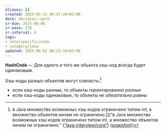 ```yaml
---
aliases: []
created: 2025-05-31 06:57:20+03:00
deck: obsidian::work
sr-due: 2025-06-06
sr-ease: 270
sr-interval: 4
tags:
- note/specific/code
- category/java
updated: 2025-06-02 08:23:32+03:00
---
```


**HashCode**
—
Для одного и того же объекта хэш-код всегда будет одинаковым.

Хэш-коды разных объектов могут совпасть:[^1]
- если хэш-коды разные, то объекты *гарантированно разные*
- если хэш-коды одинаковые, то объекты *не обязательно равны*

[^1]: в Java множество возможных хэш кодов ограничено типом int, а множество объектов ничем не ограничено.[](“в Java множество возможных хэш кодов ограничено типом int, а множество объектов ничем не ограничено.” ([“java-interview/core”](zotero://select/library/items/T3X9ZD57)) ([snapshot](zotero://open-pdf/library/items/2GAN5TQF?sel=p%3Anth-child(399)&annotation=IK4LU9KX)))